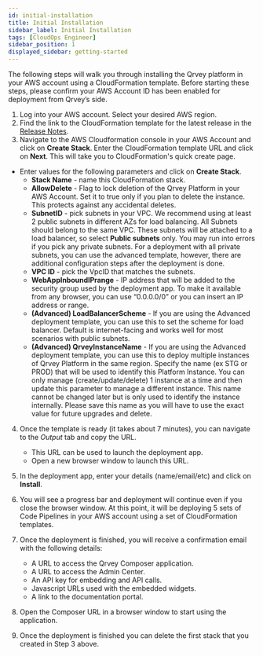 ```yaml
---
id: initial-installation
title: Initial Installation
sidebar_label: Initial Installation
tags: [CloudOps Engineer]
sidebar_position: 1
displayed_sidebar: getting-started
---
```




The following steps will walk you through installing the Qrvey platform in your AWS account using a CloudFormation template. Before starting these steps, please confirm your AWS Account ID has been enabled for deployment from Qrvey’s side.

1. Log into your AWS account. Select your desired AWS region.
2. Find the link to the CloudFormation template for the latest release in the [Release Notes](../../release-notes/v8/release-last). 
3. Navigate to the AWS Cloudformation console in your AWS Account and click on **Create Stack**. Enter the CloudFormation template URL and click on **Next**. This will take you to CloudFormation's quick create page.
- Enter values for the following parameters and click on **Create Stack**.
    - **Stack Name** - name this CloudFormation stack. 
    - **AllowDelete** - Flag to lock deletion of the Qrvey Platform in your AWS Account. Set it to true only if you plan to delete the instance. This protects against any accidental deletes.
    - **SubnetID** - pick subnets in your VPC. We recommend using at least 2 public subnets in different AZs for load balancing. All Subnets should belong to the same VPC. These subnets will be attached to a load balancer, so select **Public subnets** only. You may run into errors if you pick any private subnets. For a deployment with all private subnets, you can use the advanced template, however, there are additional configuration steps after the deployment is done.
    - **VPC ID** - pick the VpcID that matches the subnets. 
    - **WebAppInboundIPrange** - IP address that will be added to the security group used by the deployment app. To make it available from any browser, you can use “0.0.0.0/0” or you can insert an IP address or range.
    - **(Advanced) LoadBalancerScheme** - If you are using the Advanced deployment template, you can use this to set the scheme for load balancer. Default is internet-facing and works well for most scenarios with public subnets.
    - **(Advanced) QrveyInstanceName** - If you are using the Advanced deployment template, you can use this to deploy multiple instances of Qrvey Platform in the same region. Specify the name (ex STG or PROD) that will be used to identify this Platform Instance. You can only manage (create/update/delete) 1 instance at a time and then update this parameter to manage a different instance. This name cannot be changed later but is only used to identify the instance internally. Please save this name as you will have to use the exact value for future upgrades and delete.

4. Once the template is ready (it takes about 7 minutes), you can navigate to the *Output* tab and copy the URL. 
    - This URL can be used to launch the deployment app.
    - Open a new browser window to launch this URL.

5. In the deployment app, enter your details (name/email/etc) and click on **Install**.

6. You will see a progress bar and deployment will continue even if you close the browser window. At this point, it will be deploying 5 sets of Code Pipelines in your AWS account using a set of CloudFormation templates. 

7. Once the deployment is finished, you will receive a confirmation email with the following details:
    - A URL to access the Qrvey Composer application.
    - A URL to access the Admin Center.
    - An API key for embedding and API calls.
    - Javascript URLs used with the embedded widgets.
    - A link to the documentation portal.

8. Open the Composer URL in a browser window to start using the application.

9. Once the deployment is finished you can delete the first stack that you created in Step 3 above.